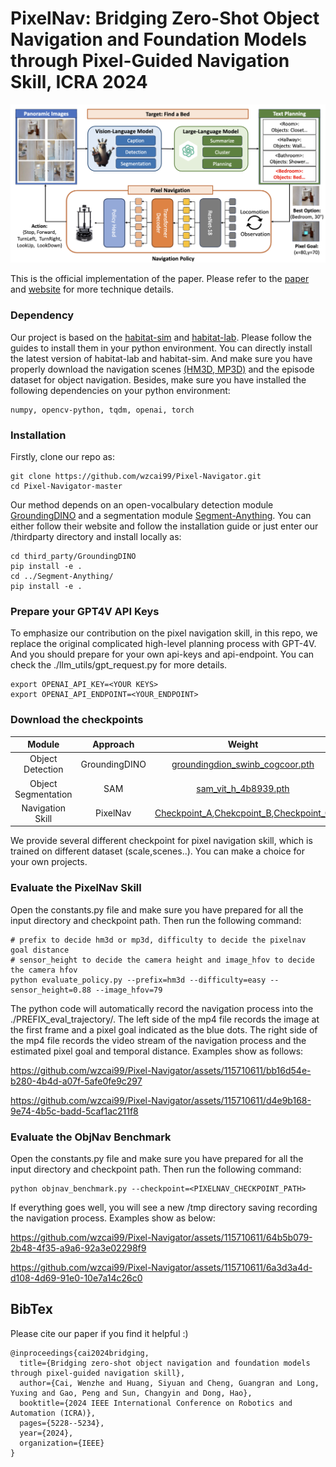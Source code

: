 # PixelNav: Bridging Zero-Shot Object Navigation and Foundation Models through Pixel-Guided Navigation Skill, ICRA 2024 
<img width="806" alt="image" src="./assets/pixelnav.png">

This is the official implementation of the paper. Please refer to the [paper](https://arxiv.org/abs/2309.10309) and [website](https://sites.google.com/view/pixnav/) for more technique details.
### Dependency ###
Our project is based on the [habitat-sim](https://github.com/facebookresearch/habitat-sim?tab=readme-ov-file) and [habitat-lab](https://github.com/facebookresearch/habitat-lab). Please follow the guides to install them in your python environment. You can directly install the latest version of habitat-lab and habitat-sim. And make sure you have properly download the navigation scenes [(HM3D, MP3D)](https://github.com/facebookresearch/habitat-lab/blob/main/DATASETS.md) and the episode dataset for object navigation. Besides, make sure you have installed the following dependencies on your python environment:
```
numpy, opencv-python, tqdm, openai, torch
```
### Installation ###
Firstly, clone our repo as:
```
git clone https://github.com/wzcai99/Pixel-Navigator.git
cd Pixel-Navigator-master
```
Our method depends on an open-vocalbulary detection module [GroundingDINO](https://github.com/IDEA-Research/GroundingDINO) and a segmentation module [Segment-Anything](https://github.com/facebookresearch/segment-anything). You can either follow their website and follow the installation guide or just enter our /thirdparty directory and install locally as:
```
cd third_party/GroundingDINO
pip install -e .
cd ../Segment-Anything/
pip install -e .
```

### Prepare your GPT4V API Keys ###
To emphasize our contribution on the pixel navigation skill, in this repo, we replace the original complicated high-level planning process with GPT-4V. And you should prepare for your own api-keys and api-endpoint. You can check the ./llm_utils/gpt_request.py for more details.
```
export OPENAI_API_KEY=<YOUR KEYS>
export OPENAI_API_ENDPOINT=<YOUR_ENDPOINT>
```

### Download the checkpoints ###
| Module | Approach | Weight | Config |
| :------: | :--------: | :------: | :------: |
| Object Detection | GroundingDINO | [groundingdion_swinb_cogcoor.pth](https://drive.google.com/file/d/1kSH6AhUBrr-CxMrm4J3A9Pv__3WlCjDH/view?usp=drive_link) | GroundingDINO_SwinB_cfg.py |
| Object Segmentation | SAM | [sam_vit_h_4b8939.pth](https://drive.google.com/file/d/1cc6fk71zAK_8HJQltAKyM65nlcoN1eh1/view?usp=drive_link) | vit-h |
| Navigation Skill | PixelNav | [Checkpoint_A](https://drive.google.com/file/d/14iPb5buFOqEMuc_Luc_ShbVoo8xEIklu/view?usp=drive_link),[Chekcpoint_B](https://drive.google.com/file/d/1BSCpZ98iQytDHuIdiUYXJr_4DkX56AdW/view?usp=drive_link),[Checkpoint_C](https://drive.google.com/file/d/1CLQ4CUkLUylsvq7sNv1UbBQiGHRaK_45/view?usp=drive_link)| ---- |


We provide several different checkpoint for pixel navigation skill, which is trained on different dataset (scale,scenes..). You can make a choice for your own projects.  

### Evaluate the PixelNav Skill ###
Open the constants.py file and make sure you have prepared for all the input directory and checkpoint path. Then run the following command:
```
# prefix to decide hm3d or mp3d, difficulty to decide the pixelnav goal distance
# sensor_height to decide the camera height and image_hfov to decide the camera hfov
python evaluate_policy.py --prefix=hm3d --difficulty=easy --sensor_height=0.88 --image_hfov=79
```
The python code will automatically record the navigation process into the ./PREFIX_eval_trajectory/. The left side of the mp4 file records the image at the first frame and a pixel goal indicated as the blue dots. The right side of the mp4 file records the video stream of the navigation process and the estimated pixel goal and temporal distance. Examples show as follows: 


https://github.com/wzcai99/Pixel-Navigator/assets/115710611/bb16d54e-b280-4b4d-a07f-5afe0fe9c297

https://github.com/wzcai99/Pixel-Navigator/assets/115710611/d4e9b168-9e74-4b5c-badd-5caf1ac211f8



### Evaluate the ObjNav Benchmark ###
Open the constants.py file and make sure you have prepared for all the input directory and checkpoint path. Then run the following command:
```
python objnav_benchmark.py --checkpoint=<PIXELNAV_CHECKPOINT_PATH>
```
If everything goes well, you will see a new /tmp directory saving recording the navigation process. Examples show as below:



https://github.com/wzcai99/Pixel-Navigator/assets/115710611/64b5b079-2b48-4f35-a9a6-92a3e02298f9


https://github.com/wzcai99/Pixel-Navigator/assets/115710611/6a3d3a4d-d108-4d69-91e0-10e7a14c26c0

## BibTex
Please cite our paper if you find it helpful :)
```
@inproceedings{cai2024bridging,
  title={Bridging zero-shot object navigation and foundation models through pixel-guided navigation skill},
  author={Cai, Wenzhe and Huang, Siyuan and Cheng, Guangran and Long, Yuxing and Gao, Peng and Sun, Changyin and Dong, Hao},
  booktitle={2024 IEEE International Conference on Robotics and Automation (ICRA)},
  pages={5228--5234},
  year={2024},
  organization={IEEE}
}
```



